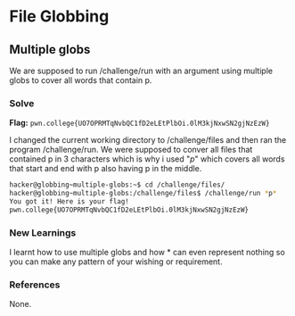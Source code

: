 # File Globbing

## Multiple globs
We are supposed to run /challenge/run with an argument using multiple globs to cover all words that contain p. 

### Solve
**Flag:** `pwn.college{UO7OPRMTqNvbQC1fD2eLEtPlbOi.0lM3kjNxwSN2gjNzEzW}`

I changed the current working directory to /challenge/files and then ran the program /challenge/run. We were supposed to conver all files that contained p in 3 characters which is why i used "*p*" which covers all words that start and end with p also having p in the middle. 

```bash
hacker@globbing~multiple-globs:~$ cd /challenge/files/
hacker@globbing~multiple-globs:/challenge/files$ /challenge/run *p*
You got it! Here is your flag!
pwn.college{UO7OPRMTqNvbQC1fD2eLEtPlbOi.0lM3kjNxwSN2gjNzEzW}
```

### New Learnings
I learnt how to use multiple globs and how * can even represent nothing so you can make any pattern of your wishing or requirement.

### References 
None. 
